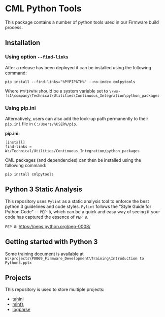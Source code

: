 # CML Python Tools

This package contains a number of python tools used in our Firmware build process.

## Installation

### Using option `--find-links`

After a release has been deployed it can be installed using the following command:

```
pip install --find-links="%PYPIPATH%" --no-index cmlpytools
```

Where `PYPIPATH` should be a system variable set to `\\ws-fs1\company\Technical\Utilities\Continuous_Integration\python_packages`

### Using pip.ini
Alternatively, users can also add the look-up path permanently to their `pip.ini` file in `C:/Users/%USER%/pip`.

**pip.ini:**
```
[install]
find-links = W:/Technical/Utilities/Continuous_Integration/python_packages
```

CML packages (and dependencies) can then be installed using the following command:

```
pip install cmlpytools
```

## Python 3 Static Analysis
This repository uses `Pylint` as a static analysis tool to enforce the best python 3 guidelines and code styles. `Pylint` follows the "Style Guide for Python Code" -- `PEP 8`, which can be a quick and easy way of seeing if your code has captured the essence of `PEP 8`.

`PEP 8`: https://peps.python.org/pep-0008/

## Getting started with Python 3

Some training document is available at `W:\projects\P0069_Firmware_Development\Training\Introduction to Python3.pptx`

## Projects

This repository is used to store multiple projects:
- [tahini](doc/tahini.md)
- [minfs](doc/minfs.md)
- [logparse](doc/logparse.md)

